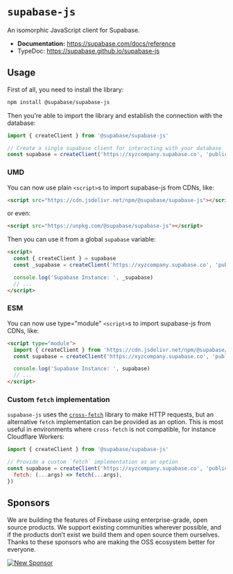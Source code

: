 # `supabase-js`

An isomorphic JavaScript client for Supabase.

- **Documentation:** https://supabase.com/docs/reference
- TypeDoc: https://supabase.github.io/supabase-js

## Usage

First of all, you need to install the library:

```sh
npm install @supabase/supabase-js
```

Then you're able to import the library and establish the connection with the database:

```js
import { createClient } from '@supabase/supabase-js'

// Create a single supabase client for interacting with your database
const supabase = createClient('https://xyzcompany.supabase.co', 'public-anon-key')
```

### UMD

You can now use plain `<script>`s to import supabase-js from CDNs, like:

```html
<script src="https://cdn.jsdelivr.net/npm/@supabase/supabase-js"></script>
```

or even:

```html
<script src="https://unpkg.com/@supabase/supabase-js"></script>
```

Then you can use it from a global `supabase` variable:

```html
<script>
  const { createClient } = supabase
  const _supabase = createClient('https://xyzcompany.supabase.co', 'public-anon-key')

  console.log('Supabase Instance: ', _supabase)
  // ...
</script>
```

### ESM

You can now use type="module" `<script>`s to import supabase-js from CDNs, like:

```html
<script type="module">
  import { createClient } from 'https://cdn.jsdelivr.net/npm/@supabase/supabase-js/+esm'
  const supabase = createClient('https://xyzcompany.supabase.co', 'public-anon-key')

  console.log('Supabase Instance: ', supabase)
  // ...
</script>
```

### Custom `fetch` implementation

`supabase-js` uses the [`cross-fetch`](https://www.npmjs.com/package/cross-fetch) library to make HTTP requests, but an alternative `fetch` implementation can be provided as an option. This is most useful in environments where `cross-fetch` is not compatible, for instance Cloudflare Workers:

```js
import { createClient } from '@supabase/supabase-js'

// Provide a custom `fetch` implementation as an option
const supabase = createClient('https://xyzcompany.supabase.co', 'public-anon-key', {
  fetch: (...args) => fetch(...args),
})
```

## Sponsors

We are building the features of Firebase using enterprise-grade, open source products. We support existing communities wherever possible, and if the products don’t exist we build them and open source them ourselves. Thanks to these sponsors who are making the OSS ecosystem better for everyone.

[![New Sponsor](https://user-images.githubusercontent.com/10214025/90518111-e74bbb00-e198-11ea-8f88-c9e3c1aa4b5b.png)](https://github.com/sponsors/supabase)
